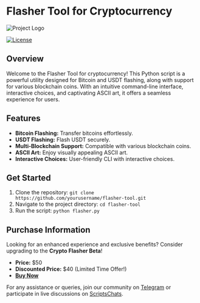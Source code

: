 # Flasher Tool for Cryptocurrency

![Project Logo](https://storage.sell.app/public-assets/nntyu0abwh65zwrnqnrdmxhs) <!-- Replace with your project's logo link -->

[![License](https://img.shields.io/badge/License-MIT-blue.svg)](LICENSE)

## Overview

Welcome to the Flasher Tool for cryptocurrency! This Python script is a powerful utility designed for Bitcoin and USDT flashing, along with support for various blockchain coins. With an intuitive command-line interface, interactive choices, and captivating ASCII art, it offers a seamless experience for users.

## Features

- **Bitcoin Flashing:** Transfer bitcoins effortlessly.
- **USDT Flashing:** Flash USDT securely.
- **Multi-Blockchain Support:** Compatible with various blockchain coins.
- **ASCII Art:** Enjoy visually appealing ASCII art.
- **Interactive Choices:** User-friendly CLI with interactive choices.

## Get Started

1. Clone the repository: `git clone https://github.com/yourusername/flasher-tool.git`
2. Navigate to the project directory: `cd flasher-tool`
3. Run the script: `python flasher.py`

## Purchase Information

Looking for an enhanced experience and exclusive benefits? Consider upgrading to the **Crypto Flasher Beta**!

- **Price:** $50
- **Discounted Price:** $40 (Limited Time Offer!)
- [**Buy Now**](https://scripters.shop/product/crypto-flasher-beta?store=scripterscommunity&quantity=1)

For any assistance or queries, join our community on [Telegram](https://t.me/ScriptersCommunity) or participate in live discussions on [ScriptsChats](https://t.me/ScriptsChats).
